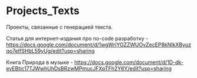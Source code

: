 # Projects_Texts
Проекты, связанные с генерацией текста.

Статья для интернет-издания про no-code разработку - https://docs.google.com/document/d/1wgWriYGZZWUOvZecEP8kNIkXByuzqo7eIfSHbL59yUg/edit?usp=sharing

Книга Природа в музыке - https://docs.google.com/document/d/1D-dk-evEBtic17TJWwhUhDsBRzwMPmucJFXpTFh2Y6Y/edit?usp=sharing

